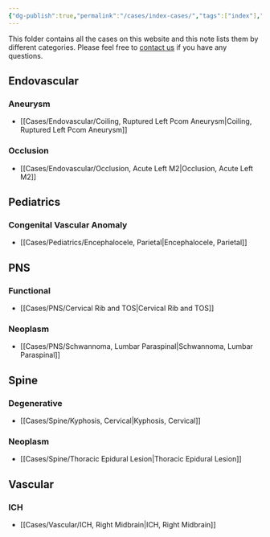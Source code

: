 ```yaml
---
{"dg-publish":true,"permalink":"/cases/index-cases/","tags":["index"],"created":"2023-05-11T14:23:01.000-05:00","updated":"2023-05-25T20:20:57.312-05:00"}
---
```



This folder contains all the cases on this website and this note lists them by different categories. Please feel free to [contact us](mailto:contact@neurosurgerycases.com) if you have any questions.

## Endovascular

### Aneurysm

- [[Cases/Endovascular/Coiling, Ruptured Left Pcom Aneurysm\|Coiling, Ruptured Left Pcom Aneurysm]]

### Occlusion

- [[Cases/Endovascular/Occlusion, Acute Left M2\|Occlusion, Acute Left M2]]

## Pediatrics

### Congenital Vascular Anomaly

- [[Cases/Pediatrics/Encephalocele, Parietal\|Encephalocele, Parietal]]

## PNS

### Functional

- [[Cases/PNS/Cervical Rib and TOS\|Cervical Rib and TOS]]

### Neoplasm

- [[Cases/PNS/Schwannoma, Lumbar Paraspinal\|Schwannoma, Lumbar Paraspinal]]

## Spine

### Degenerative

- [[Cases/Spine/Kyphosis, Cervical\|Kyphosis, Cervical]]

### Neoplasm

- [[Cases/Spine/Thoracic Epidural Lesion\|Thoracic Epidural Lesion]]

## Vascular

### ICH

- [[Cases/Vascular/ICH, Right Midbrain\|ICH, Right Midbrain]]
